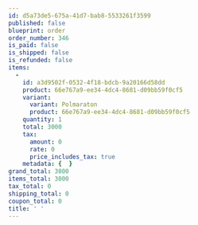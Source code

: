 ```yaml
---
id: d5a73de5-675a-41d7-bab8-5533261f3599
published: false
blueprint: order
order_number: 346
is_paid: false
is_shipped: false
is_refunded: false
items:
  -
    id: a3d9502f-0532-4f18-bdcb-9a20166d58dd
    product: 66e767a9-ee34-4dc4-8681-d09bb59f0cf5
    variant:
      variant: Polmaraton
      product: 66e767a9-ee34-4dc4-8681-d09bb59f0cf5
    quantity: 1
    total: 3000
    tax:
      amount: 0
      rate: 0
      price_includes_tax: true
    metadata: {  }
grand_total: 3000
items_total: 3000
tax_total: 0
shipping_total: 0
coupon_total: 0
title: ' '
---
```

